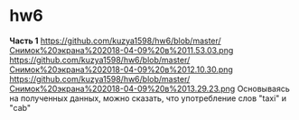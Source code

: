 # hw6
**Часть 1** 
https://github.com/kuzya1598/hw6/blob/master/Снимок%20экрана%202018-04-09%20в%2011.53.03.png
https://github.com/kuzya1598/hw6/blob/master/Снимок%20экрана%202018-04-09%20в%2012.10.30.png
https://github.com/kuzya1598/hw6/blob/master/Снимок%20экрана%202018-04-09%20в%2013.29.23.png
Основываясь на полученных данных, можно сказать, что употребление слов "taxi" и "cab"
